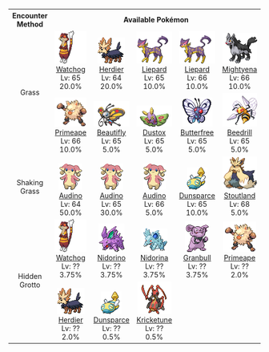 <table><tr><th colspan="1">Encounter Method</th><th colspan="5" style = "text-align: center;">Available Pokémon</th></tr>
<tr><td rowspan="2" style="vertical-align: middle; word-wrap: break-word; text-align: center;">Grass</td><td style="text-align: center; vertical-align: bottom;"> <img src="../../img/animated/505.gif"> <br> <a href="../../pokemons/505">Watchog</a> <br> Lv: 65 <br> 20.0% </td><td style="text-align: center; vertical-align: bottom;"> <img src="../../img/animated/507.gif"> <br> <a href="../../pokemons/507">Herdier</a> <br> Lv: 64 <br> 20.0% </td><td style="text-align: center; vertical-align: bottom;"> <img src="../../img/animated/510.gif"> <br> <a href="../../pokemons/510">Liepard</a> <br> Lv: 65 <br> 10.0% </td><td style="text-align: center; vertical-align: bottom;"> <img src="../../img/animated/510.gif"> <br> <a href="../../pokemons/510">Liepard</a> <br> Lv: 66 <br> 10.0% </td><td style="text-align: center; vertical-align: bottom;"> <img src="../../img/animated/262.gif"> <br> <a href="../../pokemons/262">Mightyena</a> <br> Lv: 66 <br> 10.0% </td></tr>
<tr><td style="text-align: center; vertical-align: bottom;"> <img src="../../img/animated/57.gif"> <br> <a href="../../pokemons/057">Primeape</a> <br> Lv: 66 <br> 10.0% </td><td style="text-align: center; vertical-align: bottom;"> <img src="../../img/animated/267.gif"> <br> <a href="../../pokemons/267">Beautifly</a> <br> Lv: 65 <br> 5.0% </td><td style="text-align: center; vertical-align: bottom;"> <img src="../../img/animated/269.gif"> <br> <a href="../../pokemons/269">Dustox</a> <br> Lv: 65 <br> 5.0% </td><td style="text-align: center; vertical-align: bottom;"> <img src="../../img/animated/12.gif"> <br> <a href="../../pokemons/012">Butterfree</a> <br> Lv: 65 <br> 5.0% </td><td style="text-align: center; vertical-align: bottom;"> <img src="../../img/animated/15.gif"> <br> <a href="../../pokemons/015">Beedrill</a> <br> Lv: 65 <br> 5.0% </td></tr>
<tr><td rowspan="1" style="vertical-align: middle; word-wrap: break-word; text-align: center;">Shaking Grass</td><td style="text-align: center; vertical-align: bottom;"> <img src="../../img/animated/531.gif"> <br> <a href="../../pokemons/531">Audino</a> <br> Lv: 64 <br> 50.0% </td><td style="text-align: center; vertical-align: bottom;"> <img src="../../img/animated/531.gif"> <br> <a href="../../pokemons/531">Audino</a> <br> Lv: 65 <br> 30.0% </td><td style="text-align: center; vertical-align: bottom;"> <img src="../../img/animated/531.gif"> <br> <a href="../../pokemons/531">Audino</a> <br> Lv: 66 <br> 5.0% </td><td style="text-align: center; vertical-align: bottom;"> <img src="../../img/animated/206.gif"> <br> <a href="../../pokemons/206">Dunsparce</a> <br> Lv: 65 <br> 10.0% </td><td style="text-align: center; vertical-align: bottom;"> <img src="../../img/animated/508.gif"> <br> <a href="../../pokemons/508">Stoutland</a> <br> Lv: 68 <br> 5.0% </td></tr>
<tr><td rowspan="2" style="vertical-align: middle; word-wrap: break-word; text-align: center;">Hidden Grotto</td><td style="text-align: center; vertical-align: bottom;"> <img src="../../img/animated/505.gif"> <br> <a href="../../pokemons/505">Watchog</a> <br> Lv: ?? <br> 3.75% </td><td style="text-align: center; vertical-align: bottom;"> <img src="../../img/animated/33.gif"> <br> <a href="../../pokemons/033">Nidorino</a> <br> Lv: ?? <br> 3.75% </td><td style="text-align: center; vertical-align: bottom;"> <img src="../../img/animated/30.gif"> <br> <a href="../../pokemons/030">Nidorina</a> <br> Lv: ?? <br> 3.75% </td><td style="text-align: center; vertical-align: bottom;"> <img src="../../img/animated/210.gif"> <br> <a href="../../pokemons/210">Granbull</a> <br> Lv: ?? <br> 3.75% </td><td style="text-align: center; vertical-align: bottom;"> <img src="../../img/animated/57.gif"> <br> <a href="../../pokemons/057">Primeape</a> <br> Lv: ?? <br> 2.0% </td></tr>
<tr><td style="text-align: center; vertical-align: bottom;"> <img src="../../img/animated/507.gif"> <br> <a href="../../pokemons/507">Herdier</a> <br> Lv: ?? <br> 2.0% </td><td style="text-align: center; vertical-align: bottom;"> <img src="../../img/animated/206.gif"> <br> <a href="../../pokemons/206">Dunsparce</a> <br> Lv: ?? <br> 0.5% </td><td style="text-align: center; vertical-align: bottom;"> <img src="../../img/animated/402.gif"> <br> <a href="../../pokemons/402">Kricketune</a> <br> Lv: ?? <br> 0.5% </td><td></td><td></td></tr></table>